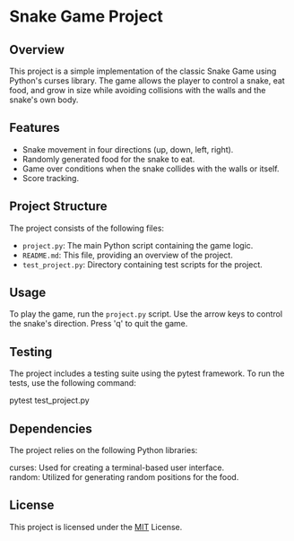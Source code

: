 # Snake Game Project

## Overview

This project is a simple implementation of the classic Snake Game using Python's curses library. The game allows the player to control a snake, eat food, and grow in size while avoiding collisions with the walls and the snake's own body.

## Features

- Snake movement in four directions (up, down, left, right).
- Randomly generated food for the snake to eat.
- Game over conditions when the snake collides with the walls or itself.
- Score tracking.

## Project Structure

The project consists of the following files:

- `project.py`: The main Python script containing the game logic.
- `README.md`: This file, providing an overview of the project.
- `test_project.py`: Directory containing test scripts for the project.

## Usage

To play the game, run the `project.py` script. Use the arrow keys to control the snake's direction. Press 'q' to quit the game.


## Testing
The project includes a testing suite using the pytest framework. To run the tests, use the following command:

pytest test_project.py

## Dependencies
The project relies on the following Python libraries:

curses: Used for creating a terminal-based user interface.  
random: Utilized for generating random positions for the food.


## License
This project is licensed under the [MIT](https://choosealicense.com/licenses/mit/) License.


